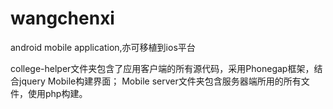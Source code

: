 ﻿wangchenxi
==========

android mobile application,亦可移植到ios平台

college-helper文件夹包含了应用客户端的所有源代码，采用Phonegap框架，结合jquery Mobile构建界面；
Mobile server文件夹包含服务器端所用的所有文件，使用php构建。

